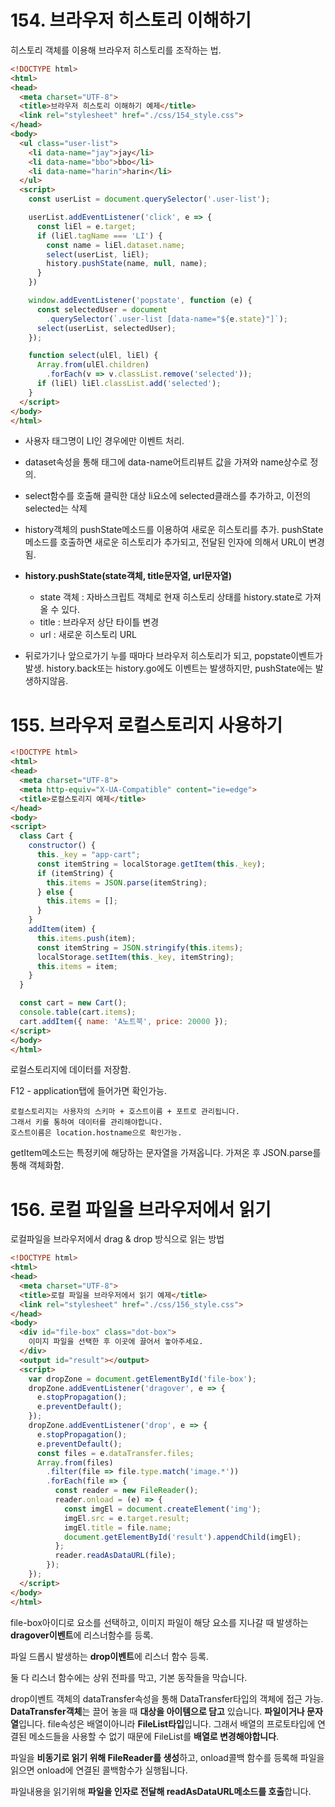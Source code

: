 # 154. 브라우저 히스토리 이해하기

히스토리 객체를 이용해 브라우저 히스토리를 조작하는 법.

```html
<!DOCTYPE html>
<html>
<head>
  <meta charset="UTF-8">
  <title>브라우저 히스토리 이해하기 예제</title>
  <link rel="stylesheet" href="./css/154_style.css">
</head>
<body>
  <ul class="user-list">
    <li data-name="jay">jay</li>
    <li data-name="bbo">bbo</li>
    <li data-name="harin">harin</li>
  </ul>
  <script>
    const userList = document.querySelector('.user-list');

    userList.addEventListener('click', e => {
      const liEl = e.target;
      if (liEl.tagName === 'LI') {
        const name = liEl.dataset.name;
        select(userList, liEl);
        history.pushState(name, null, name);
      }
    })

    window.addEventListener('popstate', function (e) {
      const selectedUser = document
        .querySelector(`.user-list [data-name="${e.state}"]`);
      select(userList, selectedUser);
    });

    function select(ulEl, liEl) {
      Array.from(ulEl.children)
        .forEach(v => v.classList.remove('selected'));
      if (liEl) liEl.classList.add('selected');
    }
  </script>
</body>
</html>
```

* 사용자 태그명이 LI인 경우에만 이벤트 처리.

* dataset속성을 통해 태그에 data-name어트리뷰트 값을 가져와 name상수로 정의.

* select함수를 호출해 클릭한 대상 li요소에 selected클래스를 추가하고, 이전의 selected는 삭제

* history객체의 pushState메소드를 이용하여 새로운 히스토리를 추가.
  pushState메소드를 호출하면 새로운 히스토리가 추가되고, 전달된 인자에 의해서 URL이 변경됨.

* **history.pushState(state객체, title문자열, url문자열)**
  * state 객체 : 자바스크립트 객체로 현재 히스토리 상태를 history.state로 가져올 수 있다.
  * title : 브라우저 상단 타이틀 변경
  * url : 새로운 히스토리 URL
* 뒤로가기나 앞으로가기 누를 때마다 브라우저 히스토리가 되고, popstate이벤트가 발생.
  history.back또는 history.go에도 이벤트는 발생하지만, pushState에는 발생하지않음.



# 155. 브라우저 로컬스토리지 사용하기

```html
<!DOCTYPE html>
<html>
<head>
  <meta charset="UTF-8">
  <meta http-equiv="X-UA-Compatible" content="ie=edge">  
  <title>로컬스토리지 예제</title>
</head>
<body>
<script>
  class Cart {
    constructor() {
      this._key = "app-cart";
      const itemString = localStorage.getItem(this._key);
      if (itemString) {
        this.items = JSON.parse(itemString);
      } else {
        this.items = [];
      }
    }
    addItem(item) {
      this.items.push(item);
      const itemString = JSON.stringify(this.items);
      localStorage.setItem(this._key, itemString);
      this.items = item;
    }
  }

  const cart = new Cart();
  console.table(cart.items);
  cart.addItem({ name: 'A노트북', price: 20000 });
</script>
</body>
</html>
```

로컬스토리지에 데이터를 저장함.

F12 - application탭에 들어가면 확인가능.

```text
로컬스토리지는 사용자의 스키마 + 호스트이름 + 포트로 관리됩니다.
그래서 키를 통하여 데이터를 관리해야합니다.
호스트이름은 location.hostname으로 확인가능.
```

getItem메소드는 특정키에 해당하는 문자열을 가져옵니다.
가져온 후 JSON.parse를 통해 객체화함.



# 156. 로컬 파일을 브라우저에서 읽기

로컬파일을 브라우저에서 drag  & drop 방식으로 읽는 방법

```html
<!DOCTYPE html>
<html>
<head>
  <meta charset="UTF-8"> 
  <title>로컬 파일을 브라우저에서 읽기 예제</title>
  <link rel="stylesheet" href="./css/156_style.css">
</head>
<body>
  <div id="file-box" class="dot-box">
    이미지 파일을 선택한 후 이곳에 끌어서 놓아주세요.
  </div>
  <output id="result"></output>
  <script>
    var dropZone = document.getElementById('file-box');
    dropZone.addEventListener('dragover', e => {
      e.stopPropagation();
      e.preventDefault();
    });
    dropZone.addEventListener('drop', e => {
      e.stopPropagation();
      e.preventDefault();
      const files = e.dataTransfer.files;      
      Array.from(files)
        .filter(file => file.type.match('image.*'))
        .forEach(file => {
          const reader = new FileReader();
          reader.onload = (e) => {
            const imgEl = document.createElement('img');
            imgEl.src = e.target.result;
            imgEl.title = file.name;
            document.getElementById('result').appendChild(imgEl);
          };
          reader.readAsDataURL(file);
        });
    });
  </script>
</body>
</html>
```

file-box아이디로 요소를 선택하고, 이미지 파일이 해당 요소를 지나갈 때 발생하는 **dragover이벤트**에 리스너함수를 등록.

파일 드롭시 발생하는 **drop이벤트**에 리스너 함수 등록.

둘 다 리스너 함수에는 상위 전파를 막고, 기본 동작들을 막습니다.

drop이벤트 객체의 dataTransfer속성을 통해 DataTransfer타입의 객체에 접근 가능.
**DataTransfer객체**는 끌어 놓을 때 **대상을 아이템으로 담고** 있습니다.
**파일이거나 문자열**입니다.
file속성은 배열이아니라 **FileList타입**입니다. 그래서 배열의 프로토타입에 연결된 메소드들을 사용할 수 없기 때문에 FileList를 **배열로 변경해야합니다**.

파일을 **비동기로 읽기 위해 FileReader를 생성**하고, onload콜백 함수를 등록해 파일을 읽으면 onload에 연결된 콜백함수가 실행됩니다.

파일내용을 읽기위해 **파일을 인자로 전달해 readAsDataURL메소드를 호출**합니다.